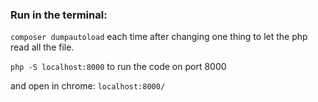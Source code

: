 ### Run in the terminal:

`composer dumpautoload` each time after changing one thing to let the php read all the file.

`php -S localhost:8000` to run the code on port 8000

and open in chrome: `localhost:8000/`
